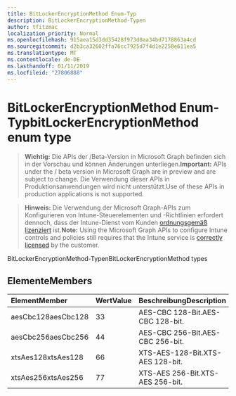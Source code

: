 ```yaml
---
title: BitLockerEncryptionMethod Enum-Typ
description: BitLockerEncryptionMethod-Typen
author: tfitzmac
localization_priority: Normal
ms.openlocfilehash: 915aea15d3dd35428f973d0aa34bd7178863a4cd
ms.sourcegitcommit: d2b3ca32602ffa76cc7925d7f4d1e2258e611ea5
ms.translationtype: MT
ms.contentlocale: de-DE
ms.lasthandoff: 01/11/2019
ms.locfileid: "27806888"
---
```

# <a name="bitlockerencryptionmethod-enum-type"></a><span data-ttu-id="1ba99-103">BitLockerEncryptionMethod Enum-Typ</span><span class="sxs-lookup"><span data-stu-id="1ba99-103">bitLockerEncryptionMethod enum type</span></span>

> <span data-ttu-id="1ba99-104">**Wichtig:** Die APIs der /Beta-Version in Microsoft Graph befinden sich in der Vorschau und können Änderungen unterliegen.</span><span class="sxs-lookup"><span data-stu-id="1ba99-104">**Important:** APIs under the / beta version in Microsoft Graph are in preview and are subject to change.</span></span> <span data-ttu-id="1ba99-105">Die Verwendung dieser APIs in Produktionsanwendungen wird nicht unterstützt.</span><span class="sxs-lookup"><span data-stu-id="1ba99-105">Use of these APIs in production applications is not supported.</span></span>

> <span data-ttu-id="1ba99-106">**Hinweis:** Die Verwendung der Microsoft Graph-APIs zum Konfigurieren von Intune-Steuerelementen und -Richtlinien erfordert dennoch, dass der Intune-Dienst vom Kunden [ordnungsgemäß lizenziert](https://go.microsoft.com/fwlink/?linkid=839381) ist.</span><span class="sxs-lookup"><span data-stu-id="1ba99-106">**Note:** Using the Microsoft Graph APIs to configure Intune controls and policies still requires that the Intune service is [correctly licensed](https://go.microsoft.com/fwlink/?linkid=839381) by the customer.</span></span>

<span data-ttu-id="1ba99-107">BitLockerEncryptionMethod-Typen</span><span class="sxs-lookup"><span data-stu-id="1ba99-107">BitLockerEncryptionMethod types</span></span>
## <a name="members"></a><span data-ttu-id="1ba99-108">Elemente</span><span class="sxs-lookup"><span data-stu-id="1ba99-108">Members</span></span>
|<span data-ttu-id="1ba99-109">Element</span><span class="sxs-lookup"><span data-stu-id="1ba99-109">Member</span></span>|<span data-ttu-id="1ba99-110">Wert</span><span class="sxs-lookup"><span data-stu-id="1ba99-110">Value</span></span>|<span data-ttu-id="1ba99-111">Beschreibung</span><span class="sxs-lookup"><span data-stu-id="1ba99-111">Description</span></span>|
|:---|:---|:---|
|<span data-ttu-id="1ba99-112">aesCbc128</span><span class="sxs-lookup"><span data-stu-id="1ba99-112">aesCbc128</span></span>|<span data-ttu-id="1ba99-113">3</span><span class="sxs-lookup"><span data-stu-id="1ba99-113">3</span></span>|<span data-ttu-id="1ba99-114">AES-CBC 128-Bit.</span><span class="sxs-lookup"><span data-stu-id="1ba99-114">AES-CBC 128-bit.</span></span>|
|<span data-ttu-id="1ba99-115">aesCbc256</span><span class="sxs-lookup"><span data-stu-id="1ba99-115">aesCbc256</span></span>|<span data-ttu-id="1ba99-116">4</span><span class="sxs-lookup"><span data-stu-id="1ba99-116">4</span></span>|<span data-ttu-id="1ba99-117">AES-CBC 256-Bit.</span><span class="sxs-lookup"><span data-stu-id="1ba99-117">AES-CBC 256-bit.</span></span>|
|<span data-ttu-id="1ba99-118">xtsAes128</span><span class="sxs-lookup"><span data-stu-id="1ba99-118">xtsAes128</span></span>|<span data-ttu-id="1ba99-119">6</span><span class="sxs-lookup"><span data-stu-id="1ba99-119">6</span></span>|<span data-ttu-id="1ba99-120">XTS-AES-128-Bit.</span><span class="sxs-lookup"><span data-stu-id="1ba99-120">XTS-AES 128-bit.</span></span>|
|<span data-ttu-id="1ba99-121">xtsAes256</span><span class="sxs-lookup"><span data-stu-id="1ba99-121">xtsAes256</span></span>|<span data-ttu-id="1ba99-122">7</span><span class="sxs-lookup"><span data-stu-id="1ba99-122">7</span></span>|<span data-ttu-id="1ba99-123">XTS-AES 256-Bit.</span><span class="sxs-lookup"><span data-stu-id="1ba99-123">XTS-AES 256-bit.</span></span>|





